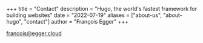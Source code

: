 +++
title = "Contact"
description = "Hugo, the world's fastest framework for building websites"
date = "2022-07-19"
aliases = ["about-us", "about-hugo", "contact"]
author = "François Egger"
+++

francois@egger.cloud